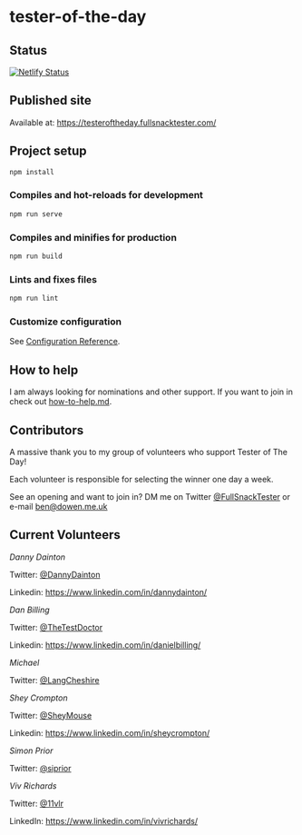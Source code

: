 # tester-of-the-day

## Status

[![Netlify Status](https://api.netlify.com/api/v1/badges/34711676-198b-48eb-951d-f23a6cd2696e/deploy-status)](https://app.netlify.com/sites/tester-of-the-day/deploys)

## Published site

Available at: <https://testeroftheday.fullsnacktester.com/>

## Project setup

```bash
npm install
```

### Compiles and hot-reloads for development

```bash
npm run serve
```

### Compiles and minifies for production

```bash
npm run build
```

### Lints and fixes files

```bash
npm run lint
```

### Customize configuration

See [Configuration Reference](https://cli.vuejs.org/config/).

## How to help

I am always looking for nominations and other support. If you want to join in check out [how-to-help.md](how-to-help.md).

## Contributors

A massive thank you to my group of volunteers who support Tester of The Day!

Each volunteer is responsible for selecting the winner one day a week.

See an opening and want to join in? DM me on Twitter [@FullSnackTester](https://twitter.com/FullSnackTester) or e-mail ben@dowen.me.uk

## Current Volunteers

*Danny Dainton*

Twitter: [@DannyDainton](https://twitter.com/DannyDainton)

Linkedin: <https://www.linkedin.com/in/dannydainton/>

*Dan Billing*

Twitter: [@TheTestDoctor](https://twitter.com/TheTestDoctor)

Linkedin: <https://www.linkedin.com/in/danielbilling/>

*Michael*

Twitter: [@LangCheshire](https://twitter.com/LangCheshire)

*Shey Crompton*

Twitter: [@SheyMouse](https://twitter.com/SheyMouse)

Linkedin: <https://www.linkedin.com/in/sheycrompton/>

*Simon Prior*

Twitter: [@siprior](https://twitter.com/siprior)

*Viv Richards*

Twitter: [@11vlr](https://twitter.com/11vlr)

LinkedIn: <https://www.linkedin.com/in/vivrichards/>
